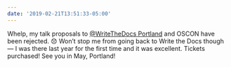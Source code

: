 ```yaml
---
date: '2019-02-21T13:51:33-05:00'
---
```

Whelp, my talk proposals to [@WriteTheDocs Portland](https://www.writethedocs.org/conf/portland/2019/) and OSCON have been rejected. 😞 Won’t stop me from going back to Write the Docs though — I was there last year for the first time and it was excellent. Tickets purchased! See you in May, Portland!
